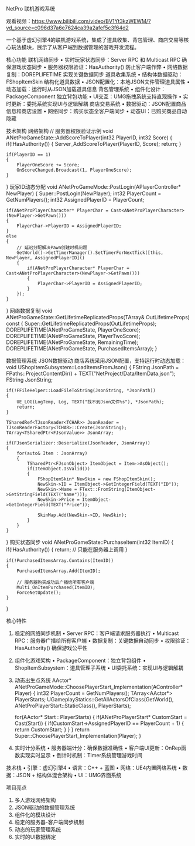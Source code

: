 NetPro 联机游戏系统

观看视频：https://www.bilibili.com/video/BV1Yt3kzWEWM/?vd_source=c096d37a6e7624ca39a2afef5c3f64d2

一个基于虚幻引擎4的联机游戏系统，集成了道具收集、背包管理、商店交易等核心玩法模块，展示了从客户端到数据管理的游戏开发流程。

核心功能
联机网络同步
•	实时玩家状态同步：Server RPC 和 Multicast RPC 确保游戏状态同步
•	服务器权限验证：HasAuthority() 防止客户端作弊
•	网络数据复制：DOREPLIFETIME 实现关键数据同步
道具收集系统
•	结构体数据驱动：FShopItemSkin 结构化道具数据
•	JSON配置化：本地JSON文件管理道具属性
•	动态加载：运行时从JSON加载道具信息
背包管理系统
•	组件化设计：PackageComponent 独立背包功能
•	UI交互：UMG拖拽系统支持直观操作
•	实时更新：委托系统实现UI与逻辑解耦
商店交易系统
•	数据驱动：JSON配置商品信息和商店设置
•	网络同步：购买状态全客户端同步
•	动态UI：已购买商品自动隐藏


技术架构
网络架构
// 服务器权限验证示例
void ANetProGameState::AddScoreToPlayer(int32 PlayerID, int32 Score)
{
    if(!HasAuthority())
    {
        Server_AddScoreToPlayer(PlayerID, Score);
        return;
    }
    
    if(PlayerID == 1)
    {
        PlayerOneScore += Score;
        OnScoreChanged.Broadcast(1, PlayerOneScore);
    }
}
玩家ID动态分配
void ANetProGameMode::PostLogin(APlayerController* NewPlayer)
{
    Super::PostLogin(NewPlayer);
    int32 PlayerCount = GetNumPlayers();
    int32 AssignedPlayerID = PlayerCount;
    
    if(ANetProPlayerCharacter* PlayerChar = Cast<ANetProPlayerCharacter>(NewPlayer->GetPawn()))
    {
        PlayerChar->PlayerID = AssignedPlayerID;
    }
    else
    {
        // 延迟分配解决Pawn创建时机问题
        GetWorld()->GetTimerManager().SetTimerForNextTick([this, NewPlayer, AssignedPlayerID]()
        {
            if(ANetProPlayerCharacter* PlayerChar = Cast<ANetProPlayerCharacter>(NewPlayer->GetPawn()))
            {
                PlayerChar->PlayerID = AssignedPlayerID;
            }
        });
    }
}
网络数据复制
void ANetProGameState::GetLifetimeReplicatedProps(TArray<FLifetimeProperty>& OutLifetimeProps) const
{
    Super::GetLifetimeReplicatedProps(OutLifetimeProps);
    DOREPLIFETIME(ANetProGameState, PlayerOneScore);
    DOREPLIFETIME(ANetProGameState, PlayerTwoScore);
    DOREPLIFETIME(ANetProGameState, RemainingTime);
    DOREPLIFETIME(ANetProGameState, PurchasedItemsArray);
}

 
数据管理系统
JSON数据驱动
商店系统采用JSON配置，支持运行时动态加载：
void UShopItemSubsystem::LoadItemsFromJson()
{
    FString JsonPath = FPaths::ProjectContentDir() + TEXT("NetProject/Data/ItemData.json");
    FString JsonString;
    
    if(!FFileHelper::LoadFileToString(JsonString, *JsonPath))
    {
        UE_LOG(LogTemp, Log, TEXT("找不到Json文件%s"), *JsonPath);
        return;
    }
    
    TSharedRef<TJsonReader<TCHAR>> JsonReader = TJsonReaderFactory<TCHAR>::Create(JsonString);
    TArray<TSharedPtr<FJsonValue>> JsonArray;
    
    if(FJsonSerializer::Deserialize(JsonReader, JsonArray))
    {
        for(auto& Item : JsonArray)
        {
            TSharedPtr<FJsonObject> ItemObject = Item->AsObject();
            if(ItemObject.IsValid())
            {
                FShopItemSkin* NewSkin = new FShopItemSkin();
                NewSkin->ID = ItemObject->GetIntegerField(TEXT("ID"));
                NewSkin->Name = FText::FromString(ItemObject->GetStringField(TEXT("Name")));
                NewSkin->Price = ItemObject->GetIntegerField(TEXT("Price"));
                
                SkinMap.Add(NewSkin->ID, NewSkin);
            }
        }
    }
}
购买状态同步
void ANetProGameState::PurchaseItem(int32 ItemID)
{
    if(!HasAuthority())
    {
        return; // 只能在服务器上调用
    }
    
    if(!PurchasedItemsArray.Contains(ItemID))
    {
        PurchasedItemsArray.Add(ItemID);
        
        // 服务器购买成功后广播给所有客户端
        Multi_OnItemPurchased(ItemID);
        ForceNetUpdate();
    }
}


核心特性
1. 稳定的网络同步机制
•	Server RPC：客户端请求服务器执行
•	Multicast RPC：服务器广播给所有客户端
•	数据复制：关键数据自动同步
•	权限验证：HasAuthority() 确保游戏公平性
2. 组件化游戏架构
•	PackageComponent：独立背包组件
•	ShopItemSubsystem：道具管理子系统
•	UI委托系统：实现UI与逻辑解耦
3. 动态出生点系统
AActor* ANetProGameMode::ChoosePlayerStart_Implementation(AController* Player)
{
    int32 PlayerCount = GetNumPlayers();
    TArray<AActor*> PlayerStarts;
    UGameplayStatics::GetAllActorsOfClass(GetWorld(), ANetProPlayerStart::StaticClass(), PlayerStarts);
    
    for(AActor* Start : PlayerStarts)
    {
        if(ANetProPlayerStart* CustomStart = Cast<ANetProPlayerStart>(Start))
        {
            if(CustomStart->AssignedPlayerID == PlayerCount + 1)
            {
                return CustomStart;
            }
        }
    }
    return Super::ChoosePlayerStart_Implementation(Player);
}
4. 实时计分系统
•	服务器端计分：确保数据准确性
•	客户端UI更新：OnRep函数实现实时显示
•	倒计时机制：Timer系统管理游戏时间

技术栈
•	引擎：虚幻引擎4
•	语言：C++ + 蓝图
•	网络：UE4内置网络系统
•	数据：JSON + 结构体混合架构
•	UI：UMG界面系统

 
项目亮点
1.	多人游戏网络架构
2.	JSON驱动的数据管理系统
3.	组件化的模块设计
4.	稳定的服务器-客户端同步机制
5.	动态的玩家管理系统
6.	实时的UI数据绑定




